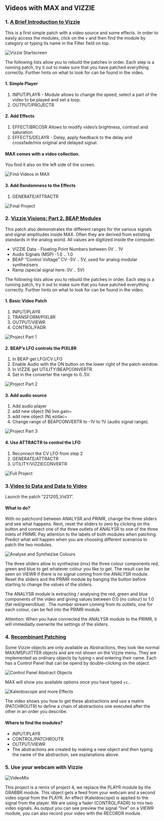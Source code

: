 ## Videos with MAX and VIZZIE

### 1. [A Brief Introduction to Vizzie](https://youtu.be/59sFC22NVRA)
This is a first simple patch with a video source and some effects. In order to easily access the modules, click on the ```v``` and then find the module by category or typing its name in the Filter field on top.

![Vizzie Startscreen](media/221205_Vizzie_Obj.png)

The following lists allow you to rebuild the patches in order. Each step is a running patch, try it out to make sure that you have patched everything correctly. Further hints on what to look for can be found in the video.

#### 1. Simple Player
1. INPUT/PLAYR - Module allows to change the speed, select a part of the video to be played and set a loop.
2. OUTPUT/PROJECTR

#### 2. Add Effects
1. EFFECT/BRCOSR
   Allows to modify video’s brightness, contrast and saturation
2. EFFECTS/DELAYR - Delay, apply feedback to the delay and crossfade/mix original and delayed signal.

#### MAX comes with a video collection. 
You find it also on the left side of the screen.

![Find Videos in MAX](media/221205_MAX_FindVideos.png)

#### 3. Add Randomness to the Effects
1. GENERATE/ATTRACTR

![Final Project]( media/221205_Basic_Full.png)


### 2. [Vizzie Visions: Part 2, BEAP Modules](https://youtu.be/xcs-kKaN6QQ)

This patch also demonstrates the different ranges for the various signals and signal amplitudes inside MAX. Often they are derived from extisting standards in the analog world. All values are digitized inside the computer. 

- VIZZIE Data - Floating Point Numbers between 0V .. 1V
- Audio Signals (MSP) -1.0 .. 1.0
- BEAP “Control Voltage” CV -5V .. 5V, used for analog modular synthezisers
- Ramp (special signal here: 0V .. 5V)

The following lists allow you to rebuild the patches in order. Each step is a running patch, try it out to make sure that you have patched everything correctly. Further hints on what to look for can be found in the video.

#### 1. Basic Video Patch
1. INPUT/PLAYR
2. TRANSFORM/PIXL8R
3. OUTPUT/VIEWR
4. CONTROL/FADR

![Project Part 1](221205_P2_basic.png)

#### 2. BEAP’s LFO controls the PIXL8R
1. In BEAP get LFO/CV LFO
2. Enable Audio with the ON button on the lower right of the patch window.
3. In VIZZIE get UTILITY/BEAPCONVERTR
4. Set in the converter the range to 0..5V.

![Project Part 2](221205_P2_Part23.png)

#### 3. Add audio source
1. Add audio player
2. add new object (N) live.gain~
3. add new object (N) ezdac~
4. Change range of BEAPCONVERTR to -1V to 1V (audio signal range).

![Project Part 3](media/221205_P2_part24.png)

#### 4. Use ATTRACTR to control the LFO
1. Reconnect the CV LFO from step 2
2. GENERATE/ATTRACTR
3. UTILITY/VIZZIECONVERTR

![Full Project](221205_Demo_Debug_Audio.png)


### 3.[Video to Data and Data to Video](https://youtu.be/sbfpLhPTbVI)
Launch the patch “221205_Vid31”.

#### What to do?
With no patchcord between ANALYSR and PRIMR, change the three sliders and see what happens.
Next, reset the sliders to zero by clicking on the button and connect one of the three outlets of ANALYSR to one of the three inlets of PRIMR. Pay attention to the labels of both modules when patching. Predict what will happen when you are choosing different scenarios to patch the two modules.

![Analyse and Synthezise Colours](221205_Vid3_AnaSynth.png)

The three sliders allow to synthezise (mix) the three colour components red, green and blue to get whatever colour you like to get. The result can be seen on VIEWR if there is no signal coming from the ANALYSR module. Reset the sliders and the PRIMR module by banging the button before starting to change the values of the sliders.

The ANALYSR module is extracting / analysing the red, green and blue components of the video and giving values between 0.0 (no colour) to 1.0 (fat red/green/blue) . The number stream coming from its outlets, one for each colour, can be fed into the PRIMR module. 

Attention: When you have connected the ANALYSR module to the PRIMR, it will immediatly overwrite the settings of the sliders. 


### 4. [Recombinant Patching]( https://cycling74.com/tutorials/vizzie-visions-episode-4-recombinant-patching-made-easy)
Some Vizzie objects are only available as Abstractions, they look like normal MAX/MSP/JITTER objects and are not shown on the Vizzie menu. They are implemented as ordinary objects by typing ```n``` and entering their name. Each has a Control Panel that can be opend by double-clicking on the object. 

![Control Panel Abstract Objects](221205_Vid4_ObjectOptions.png)

MAX will show you available options once you have typed ```vz.```.

![Kaleidoscope and more Effects](221206_P4_Full.png)

The video shows you how to get these abstractions and use a matrix (PATCHROUTR) to define a chain of abstractions one executed after the other in an order you describe.

#### Where to find the modules?
- INPUT/PLAYR
- CONTROL/PATCHROUTR
- OUTPUT/VIEWR
- The abstractions are created by making a new object and then typing the name of the abstraction, see explanations above.


### 5. Use your webcam with Vizzie

![VideoMix](221205_Vid5_Project.png)

This project is a remix of project 4, we replace the PLAYR module by the GRABBR module. This object gets a feed from your webcam and a second video signal from the PLAYR. An effect (Kaleidoscope) is applied to the signal from the player. We are using a fader (CONTROL/FADR) to mix two video signals. As output you can see preview the signal “live” on a VIEWR module, you can also record your video with the RECORDR module.
